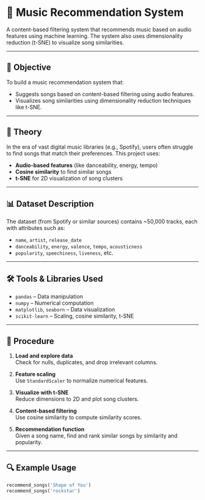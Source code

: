 # 🎵 Music Recommendation System

A content-based filtering system that recommends music based on audio features using machine learning. The system also uses dimensionality reduction (t-SNE) to visualize song similarities.

---

## 🎯 Objective

To build a music recommendation system that:
- Suggests songs based on content-based filtering using audio features.
- Visualizes song similarities using dimensionality reduction techniques like t-SNE.

---

## 🧠 Theory

In the era of vast digital music libraries (e.g., Spotify), users often struggle to find songs that match their preferences. This project uses:
- **Audio-based features** (like danceability, energy, tempo)
- **Cosine similarity** to find similar songs
- **t-SNE** for 2D visualization of song clusters

---

## 📊 Dataset Description

The dataset (from Spotify or similar sources) contains ~50,000 tracks, each with attributes such as:

- `name`, `artist`, `release_date`
- `danceability`, `energy`, `valence`, `tempo`, `acousticness`
- `popularity`, `speechiness`, `liveness`, etc.

---

## 🛠 Tools & Libraries Used

- `pandas` – Data manipulation
- `numpy` – Numerical computation
- `matplotlib`, `seaborn` – Data visualization
- `scikit-learn` – Scaling, cosine similarity, t-SNE

---

## 🚦 Procedure

1. **Load and explore data**  
   Check for nulls, duplicates, and drop irrelevant columns.

2. **Feature scaling**  
   Use `StandardScaler` to normalize numerical features.

3. **Visualize with t-SNE**  
   Reduce dimensions to 2D and plot song clusters.

4. **Content-based filtering**  
   Use cosine similarity to compute similarity scores.

5. **Recommendation function**  
   Given a song name, find and rank similar songs by similarity and popularity.

---

## 🔍 Example Usage

```python
recommend_songs('Shape of You')
recommend_songs('rockstar')
